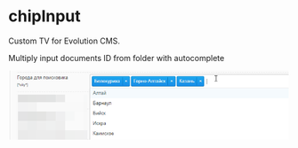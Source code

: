 # chipInput
Custom TV for Evolution CMS. 

Multiply input documents ID from folder with autocomplete



![demo](https://raw.githubusercontent.com/AndreyMyagkov/chipInput/master/assets/tvs/chipinput/screen.png "demo")
